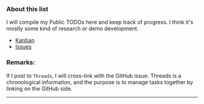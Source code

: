 ### About this list
I will compile my Public TODOs here and keep track of progress.
I think it's mostly some kind of research or demo development.

- [Kanban](https://github.com/users/nao-amj/projects/4)
- [Issues](https://github.com/nao-amj/my-public-todo-list/issues)

### Remarks:
If I post to `Threads`, I will cross-link with the GitHub issue.
Threads is a chronological information, and the purpose is to manage tasks together by linking on the GitHub side.

---

